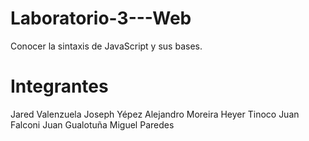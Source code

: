 # Laboratorio-3---Web
Conocer la sintaxis de JavaScript y sus bases.
# Integrantes

Jared Valenzuela
Joseph Yépez
Alejandro Moreira
Heyer Tinoco
Juan Falconi
Juan Gualotuña
Miguel Paredes

